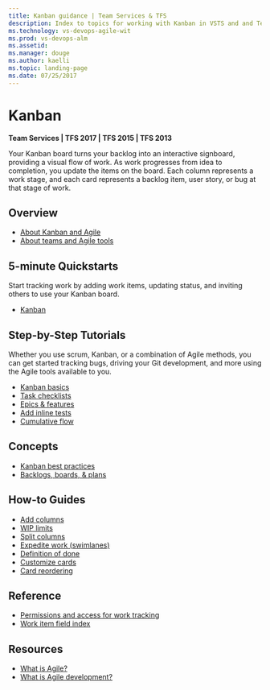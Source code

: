 ```yaml
---
title: Kanban guidance | Team Services & TFS
description: Index to topics for working with Kanban in VSTS and and Team Foundation Server (TFS)  
ms.technology: vs-devops-agile-wit
ms.prod: vs-devops-alm
ms.assetid:  
ms.manager: douge
ms.author: kaelli
ms.topic: landing-page 
ms.date: 07/25/2017
---
```


# Kanban

<b>Team Services | TFS 2017 | TFS 2015 | TFS 2013</b> 

Your Kanban board turns your backlog into an interactive signboard, providing a visual flow of work. As work progresses from idea to completion, you update the items on the board. Each column represents a work stage, and each card represents a backlog item, user story, or bug at that stage of work.  

## Overview  
- [About Kanban and Agile](kanban-overview.md) 
- [About teams and Agile tools](/vsts/work/scale/about-teams-and-settings?toc=/vsts/work/kanban/toc.json)  
 

## 5-minute Quickstarts  

Start tracking work by adding work items, updating status, and inviting others to use your Kanban board.  

- [Kanban](kanban-quickstart.md)  

## Step-by-Step Tutorials

Whether you use scrum, Kanban, or a combination of Agile methods, you can get started tracking bugs, driving your Git development, and more using the Agile tools available to you. 

- [Kanban basics](kanban-basics.md)
- [Task checklists](add-task-checklists.md)
- [Epics & features](kanban-epics-features-stories.md)
- [Add inline tests](/add-run-update-tests.md)
- [Cumulative flow](/vsts/report/guidance/cumulative-flo?toc=/vsts/work/kanban/toc.json)   

## Concepts 
      
- [Kanban best practices](../concepts/best-practices-kanban.md)    
- [Backlogs, boards, & plans](/vsts/work/backlogs-boards-plans?toc=/vsts/work/kanban/toc.json)   


## How-to Guides

- [Add columns](add-columns.md)  
- [WIP limits](wip-limits.md)  
- [Split columns](split-columns.md)  
- [Expedite work (swimlanes)](expedite-work.md)  
- [Definition of done](definition-of-done.md)  
- [Customize cards](../customize/customize-cards.md)  
- [Card reordering](../customize/reorder-cards.md)  

## Reference   
- [Permissions and access for work tracking](/vsts/work/permissions-access-work-tracking?toc=/vsts/work/kanban/toc.json)  
- [Work item field index](/vsts/work/guidance/work-item-field?toc=/vsts/work/kanban/toc.json)     
 
  
## Resources 
- [What is Agile?](https://www.visualstudio.com/learn/what-is-agile/)  
- [What is Agile development?](https://www.visualstudio.com/learn/what-is-agile-development/)  


<!--- 
Add Q&A about Can I add another Kanban board? 
--> 